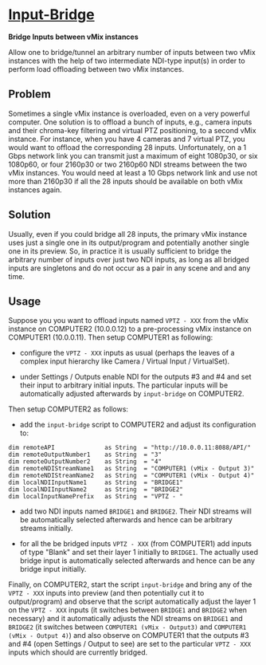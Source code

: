 
[Input-Bridge](input-bridge.vb)
===============================

**Bridge Inputs between vMix instances**

Allow one to bridge/tunnel an arbitrary number of inputs between two
vMix instances with the help of two intermediate NDI-type input(s) in
order to perform load offloading between two vMix instances.

Problem
-------

Sometimes a single vMix instance is overloaded, even on a very powerful
computer. One solution is to offload a bunch of inputs, e.g., camera
inputs and their chroma-key filtering and virtual PTZ positioning, to
a second vMix instance. For instance, when you have 4 cameras and 7
virtual PTZ, you would want to offload the corresponding 28 inputs.
Unfortunately, on a 1 Gbps network link you can transmit just a maximum
of eight 1080p30, or six 1080p60, or four 2160p30 or two 2160p60 NDI
streams between the two vMix instances. You would need at least a 10
Gbps network link and use not more than 2160p30 if all the 28 inputs
should be available on both vMix instances again.

Solution
--------

Usually, even if you could bridge all 28 inputs, the primary vMix
instance uses just a single one in its output/program and potentially
another single one in its preview. So, in practice it is usually
sufficient to bridge the arbitrary number of inputs over just two NDI
inputs, as long as all bridged inputs are singletons and do not occur as
a pair in any scene and and any time.

Usage
-----

Suppose you you want to offload inputs named `VPTZ - XXX` from the vMix
instance on COMPUTER2 (10.0.0.12) to a pre-processing vMix instance on
COMPUTER1 (10.0.0.11). Then setup COMPUTER1 as following:

- configure the `VPTZ - XXX` inputs as usual (perhaps the leaves of
  a complex input hierarchy like Camera / Virtual Input / VirtualSet).

- under Settings / Outputs enable NDI for the outputs #3 and #4 and
  set their input to arbitrary initial inputs. The particular inputs
  will be automatically adjusted afterwards by `input-bridge` on
  COMPUTER2.

Then setup COMPUTER2 as follows:

- add the `input-bridge` script to COMPUTER2 and adjust its configuration to:

```
dim remoteAPI              as String  = "http://10.0.0.11:8088/API/"
dim remoteOutputNumber1    as String  = "3"
dim remoteOutputNumber2    as String  = "4"
dim remoteNDIStreamName1   as String  = "COMPUTER1 (vMix - Output 3)"
dim remoteNDIStreamName2   as String  = "COMPUTER1 (vMix - Output 4)"
dim localNDIInputName1     as String  = "BRIDGE1"
dim localNDIInputName2     as String  = "BRIDGE2"
dim localInputNamePrefix   as String  = "VPTZ - "
```

- add two NDI inputs named `BRIDGE1` and `BRIDGE2`. Their NDI streams
  will be automatically selected afterwards and hence can be arbitrary
  streams initially.

- for all the be bridged inputs `VPTZ - XXX` (from COMPUTER1) add inputs of type "Blank"
  and set their layer 1 initially to `BRIDGE1`. The actually used bridge
  input is automatically selected afterwards and hence can be any bridge
  input initially.

Finally, on COMPUTER2, start the script `input-bridge` and bring any
of the `VPTZ - XXX` inputs into preview (and then potentially cut it
to output/program) and observe that the script automatically adjust
the layer 1 on the `VPTZ - XXX` inputs (it switches between `BRIDGE1`
and `BRIDGE2` when necessary) and it automatically adjusts the NDI
streams on `BRIDGE1` and `BRIDGE2` (it switches between `COMPUTER1
(vMix - Output3)` and `COMPUTER1 (vMix - Output 4)`) and also observe
on COMPUTER1 that the outputs #3 and #4 (open Settings / Output to see)
are set to the particular `VPTZ - XXX` inputs which should are currently
bridged.

